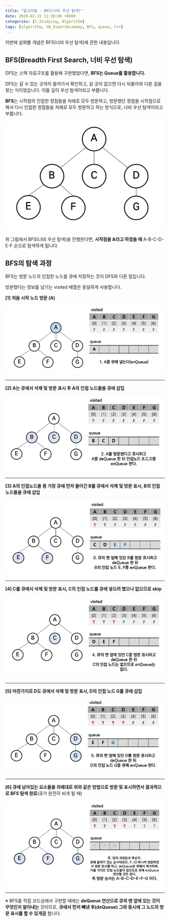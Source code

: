 ```yaml
---
title: "알고리즘 - BFS(너비 우선 탐색)"
date: 2020-02-15 11:30:00 +0800
categories: [1.Studying, Algorithm]
tags: [algorithm, SW_ExpertAcademy, BFS, queue, C++]
---
```




이번에 살펴볼 개념은 BFS(너비 우선 탐색)에 관한 내용입니다.



## **BFS(Breadth First Search, 너비 우선 탐색)**

DFS는 스택 자료구조를 활용해 구현했었다면, **BFS는 Queue를 활용합니다.**

DFS는 갈 수 있는 곳까지 들어가서 확인하고, 갈 곳이 없으면 다시 되돌아와 다른 길을 찾는 식이었습니다. 이를 깊이 우선 탐색이라고 부릅니다.

**BFS**는 시작점의 인접한 정점들을 차례로 모두 방문하고, 방문했던 정점을 시작점으로 해서 다시 인접한 정점들을 차례로 모두 방문하고 하는 방식으로, 너비 우선 탐색이라고 부릅니다.

![](https://github.com/ChanhuiSeok/ChanhuiSeok.github.io/blob/master/assets/img/sample/algo27_1.PNG?raw=true)

위 그림에서 BFS(너비 우선 탐색)을 진행한다면, **시작점을 A라고 하였을 때** A-B-C-D-E-F 순으로 탐색하게 됩니다.



## **BFS의 탐색 과정**

BFS는 방문 노드의 인접한 노드를 큐에 저장하는 것이 DFS와 다른 점입니다.

방문했다는 정보를 남기는 visited 배열은 동일하게 사용합니다.

**[1] 처음 시작 노드 방문 (A)**

![](https://github.com/ChanhuiSeok/ChanhuiSeok.github.io/blob/master/assets/img/sample/algo27_2.PNG?raw=true)

------

**[2] A는 큐에서 삭제 및 방문 표시 후 A의 인접 노드들을 큐에 삽입**

![](https://github.com/ChanhuiSeok/ChanhuiSeok.github.io/blob/master/assets/img/sample/algo27_3.PNG?raw=true)

------

**[3] A의 인접노드들 중 가장 큐에 먼저 들어간 B를 큐에서 삭제 및 방문 표시, B의 인접 노드들을 큐에 삽입**

![](https://github.com/ChanhuiSeok/ChanhuiSeok.github.io/blob/master/assets/img/sample/algo27_4.PNG?raw=true)

------

**[4] C를 큐에서 삭제 및 방문 표시, C의 인접 노드를 큐에 넣으려 했으나 없으므로 skip**

![](https://github.com/ChanhuiSeok/ChanhuiSeok.github.io/blob/master/assets/img/sample/algo27_5.PNG?raw=true)

------

**[5] 마찬가지로 D도 큐에서 삭제 및 방문 표시, D의 인접 노드 G를 큐에 삽입**

![](https://github.com/ChanhuiSeok/ChanhuiSeok.github.io/blob/master/assets/img/sample/algo27_7.PNG?raw=true)

------

**[6] 큐에 남아있는 요소들을 차례대로 위와 같은 방법으로 방문 및 표시하면서 결과적으로 BFS 탐색 완료**(큐가 완전히 비게 될 때)

![](https://github.com/ChanhuiSeok/ChanhuiSeok.github.io/blob/master/assets/img/sample/algo27_8.PNG?raw=true)

------

※ BFS를 직접 코드상에서 구현할 때에는 **deQueue 연산으로 큐의 맨 앞에 있는 것이 무엇인지 알아내는** 것이므로, **큐에서 먼저 빼낸 후(deQueue) 그와 동시에 그 노드의 방문 표시를 할 수 있게끔** 합니다.